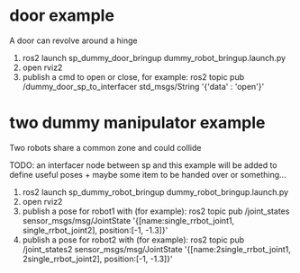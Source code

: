 # door example

A door can revolve around a hinge

1. ros2 launch sp_dummy_door_bringup dummy_robot_bringup.launch.py
2. open rviz2
3. publish a cmd to open or close, for example:
    ros2 topic pub /dummy_door_sp_to_interfacer std_msgs/String '{'data' : 'open'}'

# two dummy manipulator example

Two robots share a common zone and could collide

TODO: an interfacer node between sp and this example will be added to define useful poses + maybe some item to be handed over or something...

1. ros2 launch sp_dummy_robot_bringup dummy_robot_bringup.launch.py
2. open rviz2
3. publish a pose for robot1 with (for example):
    ros2 topic pub /joint_states sensor_msgs/msg/JointState '{[name:single_rrbot_joint1, single_rrbot_joint2], position:[-1, -1.3]}'
3. publish a pose for robot2 with (for example):
    ros2 topic pub /joint_states2 sensor_msgs/msg/JointState '{[name:2single_rrbot_joint1, 2single_rrbot_joint2], position:[-1, -1.3]}'